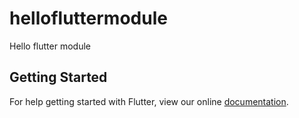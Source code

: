 # hellofluttermodule

Hello flutter module

## Getting Started

For help getting started with Flutter, view our online
[documentation](https://flutter.dev/).
